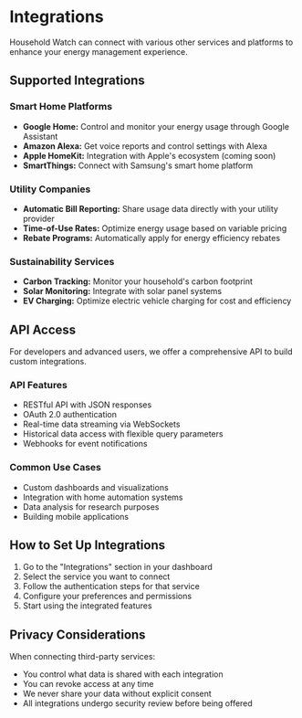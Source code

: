 # Integrations
Household Watch can connect with various other services and platforms to enhance your energy management experience.

## Supported Integrations
### Smart Home Platforms
- **Google Home:** Control and monitor your energy usage through Google Assistant
- **Amazon Alexa:** Get voice reports and control settings with Alexa
- **Apple HomeKit:** Integration with Apple's ecosystem (coming soon)
- **SmartThings:** Connect with Samsung's smart home platform

### Utility Companies
- **Automatic Bill Reporting:** Share usage data directly with your utility provider
- **Time-of-Use Rates:** Optimize energy usage based on variable pricing
- **Rebate Programs:** Automatically apply for energy efficiency rebates

### Sustainability Services
- **Carbon Tracking:** Monitor your household's carbon footprint
- **Solar Monitoring:** Integrate with solar panel systems
- **EV Charging:** Optimize electric vehicle charging for cost and efficiency

## API Access
For developers and advanced users, we offer a comprehensive API to build custom integrations.

### API Features
- RESTful API with JSON responses
- OAuth 2.0 authentication
- Real-time data streaming via WebSockets
- Historical data access with flexible query parameters
- Webhooks for event notifications

### Common Use Cases
- Custom dashboards and visualizations
- Integration with home automation systems
- Data analysis for research purposes
- Building mobile applications

## How to Set Up Integrations
1. Go to the "Integrations" section in your dashboard
2. Select the service you want to connect
3. Follow the authentication steps for that service
4. Configure your preferences and permissions
5. Start using the integrated features

## Privacy Considerations
When connecting third-party services:
- You control what data is shared with each integration
- You can revoke access at any time
- We never share your data without explicit consent
- All integrations undergo security review before being offered